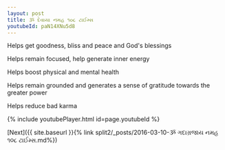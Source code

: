 ```yaml
---
layout: post
title: ૐ દેવાયા નમહ ૧૦૮ ટાઈમ્સ
youtubeId: paN14XNu5d8
---
```

 
 
Helps get goodness, bliss and peace and God's blessings
 
Helps remain focused, help generate inner energy 
 
Helps boost physical and mental health 
 
Helps remain grounded and generates a sense of gratitude towards the greater power 
 
Helps reduce bad karma
 
 
 
 


{% include youtubePlayer.html id=page.youtubeId %}
 
[Next]({{ site.baseurl }}{% link  split2/_posts/2016-03-10-ૐ ગદાગ્રજાય નમહ ૧૦૮ ટાઈમ્સ.md%})
 

